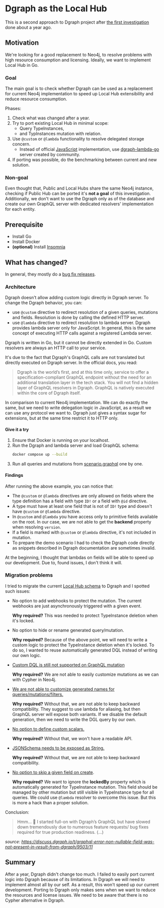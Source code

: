 # Dgraph as the Local Hub

This is a second approach to Dgraph project after [the first investigation](../../graph-db/dgraph/README.md) done about a year ago.

## Motivation

We're looking for a good replacement to Neo4j, to resolve problems with high resource consumption and licensing. Ideally, we want to implement Local Hub in Go.

### Goal

The main goal is to check whether Dgraph can be used as a replacement for current Neo4j implementation to speed up Local Hub extensibility and reduce resource consumption.

Phases:
1. Check what was changed after a year.
2. Try to port existing Local Hub in minimal scope:
	- Query TypeInstances,
	- and TypInstances mutation with relation.
3. Use `@custom` or `@lambda` functionality to resolve delegated storage concern.
	- Instead of official [JavaScript](https://github.com/dgraph-io/dgraph-lambda) implementation, use [dgraph-lambda-go](https://github.com/Schartey/dgraph-lambda-go) server created by community.
4. If porting was possible, do the benchmarking between current and new solution.

### Non-goal

Even thought that, Public and Local Hubs share the same Neo4j instance, checking if Public Hub can be ported it's **not a goal** of this investigation.
Additionally, we don't want to use the Dgraph only as of the database and create our own GraphQL server with dedicated resolvers' implementation for each entity.

## Prerequisite

- Install Go
- Install Docker
- **(optional)** Install [Insomnia](https://insomnia.rest/download)

## What has changed?

In general, they mostly do a [bug fix releases](https://github.com/dgraph-io/dgraph/blob/12c3ef564cde11ecc3de96ec1516b3148e52d795/CHANGELOG.md).

### Architecture

Dgraph doesn't allow adding custom logic directly in Dgraph server. To change the Dgraph behavior, you can:
- use `@custom` directive to redirect resolution of a given queries, mutations and fields. Resolution is done by calling the defined HTTP server.
- use `@lambda` directive to redirect resolution to lambda server. Dgraph provides lambda server only for JavaScript. In general, this is the same concept of executing HTTP calls against a registered Lambda server.

Dgraph is written in Go, but it cannot be directly extended in Go. Custom resolvers are always an HTTP call to your service.

It's due to the fact that Dgraph's GraphQL calls are not translated but directly executed on Dgraph server. In the official docs, you read:
> Dgraph is the world’s first, and at this time only, service to offer a specification-compliant GraphQL endpoint without the need for an additional translation layer in the tech stack. You will not find a hidden layer of GraphQL resolvers in Dgraph. GraphQL is natively executed within the core of Dgraph itself.

In comparison to current Neo4j implementation. We can do exactly the same, but we need to write delegation logic in JavaScript, as a result we can use any protocol we want to. Dgraph just gives a syntax sugar for extensions, but at the same time restrict it to HTTP only.

#### Give it a try

1. Ensure that Docker is running on your localhost.
2. Run the Dgraph and lambda server and load GraphQL schema:
   ```bash
   docker compose up --build
   ```
3. Run all queries and mutations from [scenario.graphql](./assets/scenario.graphql) one by one.

#### Findings

After running the above example, you can notice that:

- The `@custom` or `@lambda` directives are only allowed on fields where the type definition has a field with type `ID!` or a field with `@id` directive.
- A type must have at least one field that is not of `ID!` type and doesn't have `@custom` or `@lambda` directive.
- In `@custom` and `@lambda` you have access only to primitive fields available on the root. In our case, we are not able to get the **backend** property when resolving `version`.
- If a field is marked with `@custom` or `@lambda` directive, it's not included in mutation.
- To prepare the demo scenario I had to check the Dgraph code directly as snippets described in Dgraph documentation are sometimes invalid.

At the beginning, I thought that lambdas on fields will be able to speed up our development. Due to, found issues, I don't think it will.

### Migration problems

I tried to migrate the current [Local Hub schema](../../../../hub-js/graphql/local/schema.graphql) to Dgraph and I spotted such issues:

- No option to add webhooks to protect the mutation. The current webhooks are just asynchronously triggered with a given event.

  **Why required?** This was needed to protect TypeInstance deletion when it's locked.

- No option to hide or rename generated query/mutation.

  **Why required?** Because of the above point, we will need to write a custom logic to protect the TypeInstance deletion when it's locked. To do so, I wanted to reuse automatically generated DQL instead of writing our own logic.

- [Custom DQL is still not supported on GraphQL mutation](https://discuss.dgraph.io/t/why-does-custom-dql-not-support-mutation/10366/12)

  **Why required?** We are not able to easily customize mutations as we can with Cypher in Neo4j.

- [We are not able to customize generated names for queries/mutations/filters.](https://discuss.dgraph.io/t/custom-names-for-crud-operations/13780/10)

  **Why required?** Without that, we are not able to keep backward compatibility. They suggest to use lambda for aliasing, but then GraphQL server will expose both variants. If we disable the default generation, then we need to write the DGL query by our own.

- [No option to define custom scalars.](https://discuss.dgraph.io/t/graphql-custom-scalar-types/16742)

  **Why required?** Without that, we won't have a readable API.

- [JSONSchema needs to be exposed as String.](https://discuss.dgraph.io/t/json-blob-as-a-scalar/11034/10)

  **Why required?** Without that, we are not able to keep backward compatibility.

- [No option to skip a given field on create](https://discuss.dgraph.io/t/graphql-error-non-nullable-field-was-not-present-in-result-from-dgraph/9503/6).

  **Why required?** We want to ignore the **lockedBy** property which is automatically generated for TypeInstance mutation. This field should be managed by other mutation but still visible in TypeInstance type for all queries. We could use `@lambda` resolver to overcome this issue. But this is more a hack than a proper solution.


Conclusion:
> Hmm… 😬 I started full-on with Dgraph’s GraphQL but have slowed down tremendously due to numerous feature requests/ bug fixes required for true production readiness. (...)

_source: https://discuss.dgraph.io/t/graphql-error-non-nullable-field-was-not-present-in-result-from-dgraph/9503/11_

## Summary

After a year, Dgraph didn't change too much. I failed to easily port current logic into Dgraph because of its limitations. In Dgraph we will need to implement almost all by our self. As a result, this won't speed up our current development.
Porting to Dgraph only makes sens when we want to reduce the resources and license issues. We need to be aware that there is no Cypher alternative in Dgraph.
